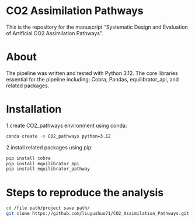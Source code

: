 # CO2 Assimilation Pathways
This is the repository for the manuscript “Systematic Design and Evaluation of Artificial CO2 Assimilation Pathways”.
# About
The pipeline was written and tested with Python 3.12. The core libraries essential for the pipeline including: Cobra, Pandas, equilibrator_api, and related packages.
# Installation
1.create CO2_pathways environment using conda:
```bash
conda create -n CO2_pathways python=3.12
```
2.install related packages using pip:
```bash
pip install cobra
pip install equilibrator_api
pip install equilibrator_pathway
```
# Steps to reproduce the analysis
```bash
cd /file path/project save path/
git clone https://github.com/liuyushuo71/CO2_Assimilation_Pathways.git
```
